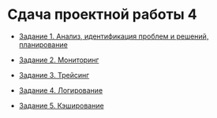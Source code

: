 # Сдача проектной работы 4

- [Задание 1. Анализ, идентификация проблем и решений, планирование](./Exc1/Планирование%20(анализ,%20идентификация%20проблем%20и%20поиск%20решений).md)

- [Задание 2. Мониторинг](./Exc2/Выбор%20и%20настройка%20мониторинга%20в%20системе.md)

- [Задание 3. Трейсинг](./Exc3/Архитектурное%20решение%20по%20трейсингу.md)

- [Задание 4. Логирование](./Exc4/Архитектурное%20решение%20по%20логированию.md)

- [Задание 5. Кэширование](./Exc5/Архитектурное%20решение%20по%20кэшированию.md)